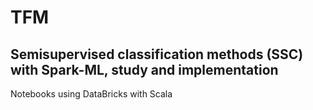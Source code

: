 # TFM
## Semisupervised classification methods (SSC) with Spark-ML, study and implementation
Notebooks using DataBricks with Scala
